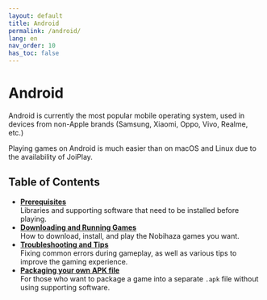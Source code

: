 ```yaml
---
layout: default
title: Android
permalink: /android/
lang: en
nav_order: 10
has_toc: false
---
```


# Android

Android is currently the most popular mobile operating system, used in devices from non-Apple brands (Samsung, Xiaomi, Oppo, Vivo, Realme, etc.)

Playing games on Android is much easier than on macOS and Linux due to the availability of JoiPlay.

## Table of Contents

* **[Prerequisites](prerequisities)**<br>Libraries and supporting software that need to be installed before playing.
* **[Downloading and Running Games](installation)**<br>How to download, install, and play the Nobihaza games you want.
* **[Troubleshooting and Tips](troubleshooting)**<br>Fixing common errors during gameplay, as well as various tips to improve the gaming experience.
* **[Packaging your own APK file](package)**<br>For those who want to package a game into a separate `.apk` file without using supporting software.
